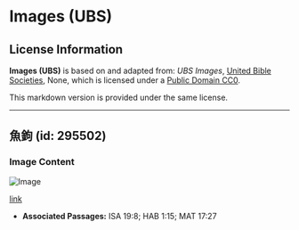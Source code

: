 # Images (UBS)

## License Information

**Images (UBS)** is based on and adapted from: _UBS Images_, [United Bible Societies](https://unitedbiblesocieties.org/), None, which is licensed under a [Public Domain CC0](https://creativecommons.org/public-domain/cc0/).

This markdown version is provided under the same license.



--------------------------------

## 魚鉤 (id: 295502)

### Image Content

![Image](https://cdn.aquifer.bible/aquifer-content/resources/Media/WEB-0337_fish_hooks.jpg)

[link](https://cdn.aquifer.bible/aquifer-content/resources/Media/WEB-0337_fish_hooks.jpg)

* **Associated Passages:** ISA 19:8; HAB 1:15; MAT 17:27

